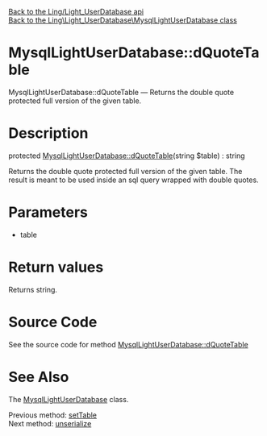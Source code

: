 [Back to the Ling/Light_UserDatabase api](https://github.com/lingtalfi/Light_UserDatabase/blob/master/doc/api/Ling/Light_UserDatabase.md)<br>
[Back to the Ling\Light_UserDatabase\MysqlLightUserDatabase class](https://github.com/lingtalfi/Light_UserDatabase/blob/master/doc/api/Ling/Light_UserDatabase/MysqlLightUserDatabase.md)


MysqlLightUserDatabase::dQuoteTable
================



MysqlLightUserDatabase::dQuoteTable — Returns the double quote protected full version of the given table.




Description
================


protected [MysqlLightUserDatabase::dQuoteTable](https://github.com/lingtalfi/Light_UserDatabase/blob/master/doc/api/Ling/Light_UserDatabase/MysqlLightUserDatabase/dQuoteTable.md)(string $table) : string




Returns the double quote protected full version of the given table.
The result is meant to be used inside an sql query wrapped with double quotes.




Parameters
================


- table

    


Return values
================

Returns string.








Source Code
===========
See the source code for method [MysqlLightUserDatabase::dQuoteTable](https://github.com/lingtalfi/Light_UserDatabase/blob/master/MysqlLightUserDatabase.php#L222-L229)


See Also
================

The [MysqlLightUserDatabase](https://github.com/lingtalfi/Light_UserDatabase/blob/master/doc/api/Ling/Light_UserDatabase/MysqlLightUserDatabase.md) class.

Previous method: [setTable](https://github.com/lingtalfi/Light_UserDatabase/blob/master/doc/api/Ling/Light_UserDatabase/MysqlLightUserDatabase/setTable.md)<br>Next method: [unserialize](https://github.com/lingtalfi/Light_UserDatabase/blob/master/doc/api/Ling/Light_UserDatabase/MysqlLightUserDatabase/unserialize.md)<br>

